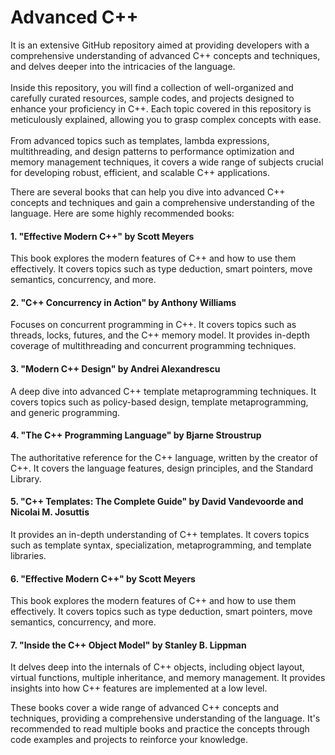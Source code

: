 # Advanced C++

It is an extensive GitHub repository aimed at providing developers with a comprehensive understanding of advanced C++ concepts and techniques, and delves deeper into the intricacies of the language. </br>
</br>
Inside this repository, you will find a collection of well-organized and carefully curated resources, sample codes, and projects designed to enhance your proficiency in C++. Each topic covered in this repository is meticulously explained, allowing you to grasp complex concepts with ease.</br>
</br>
From advanced topics such as templates, lambda expressions, multithreading, and design patterns to performance optimization and memory management techniques, it covers a wide range of subjects crucial for developing robust, efficient, and scalable C++ applications.

There are several books that can help you dive into advanced C++ concepts and techniques and gain a comprehensive understanding of the language. Here are some highly recommended books:

#### 1. "Effective Modern C++" by Scott Meyers
This book explores the modern features of C++ and how to use them effectively. It covers topics such as type deduction, smart pointers, move semantics, concurrency, and more.

#### 2. "C++ Concurrency in Action" by Anthony Williams
Focuses on concurrent programming in C++. It covers topics such as threads, locks, futures, and the C++ memory model. It provides in-depth coverage of multithreading and concurrent programming techniques.

#### 3. "Modern C++ Design" by Andrei Alexandrescu
A deep dive into advanced C++ template metaprogramming techniques. It covers topics such as policy-based design, template metaprogramming, and generic programming.

#### 4. "The C++ Programming Language" by Bjarne Stroustrup
The authoritative reference for the C++ language, written by the creator of C++. It covers the language features, design principles, and the Standard Library.

#### 5. "C++ Templates: The Complete Guide" by David Vandevoorde and Nicolai M. Josuttis
It provides an in-depth understanding of C++ templates. It covers topics such as template syntax, specialization, metaprogramming, and template libraries.

#### 6. "Effective Modern C++" by Scott Meyers
This book explores the modern features of C++ and how to use them effectively. It covers topics such as type deduction, smart pointers, move semantics, concurrency, and more.

#### 7. "Inside the C++ Object Model" by Stanley B. Lippman
It delves deep into the internals of C++ objects, including object layout, virtual functions, multiple inheritance, and memory management. It provides insights into how C++ features are implemented at a low level.

These books cover a wide range of advanced C++ concepts and techniques, providing a comprehensive understanding of the language. It's recommended to read multiple books and practice the concepts through code examples and projects to reinforce your knowledge.
